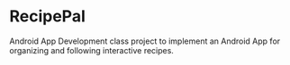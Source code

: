 # RecipePal
Android App Development class project to implement an Android App for organizing and following interactive recipes.
